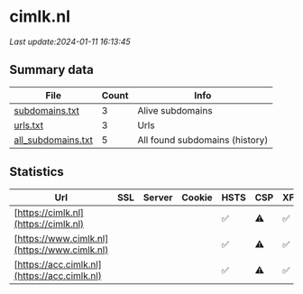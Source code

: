 # cimlk.nl
*Last update:2024-01-11 16:13:45*
## Summary data
| File       | Count | Info |
|------------|-------|------|
|[subdomains.txt](/data/cimlk/subdomains.txt)|3|Alive subdomains|
|[urls.txt](/data/cimlk/urls.txt)|3|Urls|
|[all_subdomains.txt](/data/cimlk/all_subdomains.txt)|5|All found subdomains (history)|
## Statistics
| Url | SSL | Server | Cookie | HSTS | CSP | XFO | XXP | RP | Tech |
|------------|-------|------|------|------|------|------|------|------|------|
|[https://cimlk.nl](https://cimlk.nl)| | | |:white_check_mark: |:warning: |:white_check_mark: | |:white_check_mark: ||
|[https://www.cimlk.nl](https://www.cimlk.nl)| | | |:white_check_mark: |:warning: |:white_check_mark: | |:white_check_mark: |HSTS|
|[https://acc.cimlk.nl](https://acc.cimlk.nl)| | | |:white_check_mark: |:warning: |:white_check_mark: | |:white_check_mark: |HSTS|